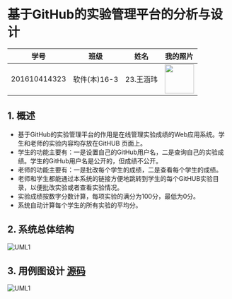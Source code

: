 # 基于GitHub的实验管理平台的分析与设计
学号|班级|姓名|我的照片
:-:|:-:|:-:|:-:
201610414323|软件(本)16-3|23.王涵玮|<img src="https://github.com/WangHanWei19971211/is_analysis/blob/master/test1/myself.jpg" width="66"/>

## 1. 概述
* 基于GitHub的实验管理平台的作用是在线管理实验成绩的Web应用系统。学生和老师的实验内容均存放在GitHUB 页面上。
* 学生的功能主要有：一是设置自己的GitHub用户名，二是查询自己的实验成绩。学生的GitHub用户名是公开的，但成绩不公开。
* 老师的功能主要有：一是批改每个学生的成绩，二是查看每个学生的成绩。
* 老师和学生都能通过本系统的链接方便地跳转到学生的每个GitHUB实验目录，以便批改实验或者查看实验情况。
* 实验成绩按数字分数计算，每项实验的满分为100分，最低为0分。
* 系统自动计算每个学生的所有实验的平均分。

## 2. 系统总体结构
![UML1](https://github.com/WangHanWei19971211/is_analysis/blob/master/test6/test6.png)

## 3. 用例图设计 <a href="https://github.com/WangHanWei19971211/is_analysis/blob/master/test6/src/uml3.all.puml" target="_blank">源码</a>
![UML1](https://github.com/WangHanWei19971211/is_analysis/blob/master/test6/uml3.all.png)


